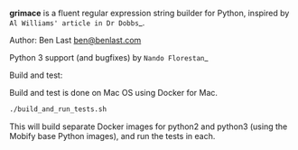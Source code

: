 **grimace** is a fluent regular expression string builder for Python,
inspired by `Al Williams' article in Dr Dobbs`_.

Author: Ben Last <ben@benlast.com>

Python 3 support (and bugfixes) by `Nando Florestan`_

Build and test:

Build and test is done on Mac OS using Docker for Mac.

```bash
./build_and_run_tests.sh
```

This will build separate Docker images for python2 and python3 (using the
Mobify base Python images), and run the tests in each.
